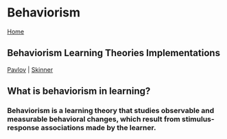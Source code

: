 # Behaviorism
[Home](../index.md)
## Behaviorism Learning Theories Implementations
[Pavlov](./behaviorism/pavlov.md) | [Skinner](./behaviorism/skinner.md)
## What is behaviorism in learning?
### Behaviorism is a learning theory that studies observable and measurable behavioral changes, which result from stimulus-response associations made by the learner.
